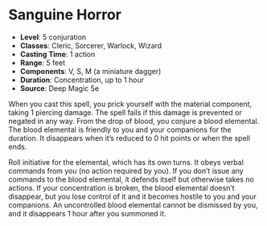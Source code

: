 # Sanguine Horror

- **Level**: 5 conjuration
- **Classes**: Cleric, Sorcerer, Warlock, Wizard
- **Casting Time**: 1 action
- **Range**: 5 feet
- **Components**: V, S, M (a miniature dagger)
- **Duration**: Concentration, up to 1 hour
- **Source**: Deep Magic 5e

When you cast this spell, you prick yourself with the material component, taking 1 piercing damage. The spell fails if this damage is prevented or negated in any way. From the drop of blood, you conjure a blood elemental. The blood elemental is friendly to you and your companions for the duration. It disappears when it’s reduced to 0 hit points or when the spell ends.

Roll initiative for the elemental, which has its own turns. It obeys verbal commands from you (no action required by you). If you don’t issue any commands to the blood elemental, it defends itself but otherwise takes no actions. If your concentration is broken, the blood elemental doesn’t disappear, but you lose control of it and it becomes hostile to you and your companions. An uncontrolled blood elemental cannot be dismissed by you, and it disappears 1 hour after you summoned it.

